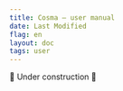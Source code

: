 ```yaml
---
title: Cosma — user manual
date: Last Modified
flag: en
layout: doc
tags: user
---
```


🚧 Under construction 🚧

<!-- 
Cosma is a document graph visualisation software. It allows you to represent interrelated notes as an interactive network in a web interface. Cosma is designed to work with Markdown text files and is suitable for both small collections (about a hundred documents) and sprawling knowledge bases (up to several thousand documents).

Cosma was created through the [HyperOtlet](https://hyperotlet.hypotheses.org/) research programme, funded by the National Agency of Research (ANR, France).

::: sommaire
#. [Introduction](#introduction)
#. [Installing](#installing)
#. [Settings](#settings)
#. [Using the cosmographer](#using-the-cosmographer)
#. [Using the cosmoscope](#using-the-cosmoscope)
#. [Development](#development)
#. [Credits](#credits)
:::

# Introduction

Cosma is a document graph visualisation software. It allows you to represent interrelated notes as an interactive network in a web interface. Cosma is not a note-taking application: it was designed to work in conjunction with note-taking software, only requiring that notes be structured according to a specific format.

Most visualisation tools present themselves through a graphical user interface (GUI), from which it is possible to export structured data or static images. Cosma reverses this logic: the application part, which we call the **cosmographer**, is just a form; the export, an HTML file we call the **cosmoscope**, is the actual visualisation interface. This stand-alone file contains an interactive graph, internal navigation tools (index, search engine, filters) and the full text of the records; it also includes the source data as JSON and can be used offline.

Cosma is designed to give a high degree of control to its users.

Firstly, Cosma works with any directory of text-based files and only reads the data: using or uninstalling the software will not alter your files and therefore does not interfere with your storage, versioning and editing practices.

Second, almost all of Cosma's interface elements are customisable: the network drawing algorithm, the colours, the stroke of links… You can even add permanent shortcuts to specific visual configurations (“views”) you may come across during navigation and want to access again later.

Thirdly, documentary and semantic enrichments are possible through the addition of metadata on both nodes (documents) and links (relationships between documents). This is done through generic mechanisms, allowing you to use the typologies and ontologies of your choice.

And fourthly, Cosma is modular, interoperable and portable, but above all free software. The code is public, documented, and it is accessible and reusable free of charge under the MIT license. Our work can thus be evaluated, archived and continued by others.

# Installing

## Pre-requisites

Install [Node.js](https://nodejs.org/fr/download/) version 15 or higher.

Using the cosmoscope requires a web browser. You can use the following browsers, in the version mentioned or higher:

- Chrome (v.69)
- Edge (v.79)
- Firefox (v.62)
- Opera (v.56)
- Safari (v.12)

The cosmoscope is not compatible with Internet Explorer.

## Downloading Cosma

Download the Cosma git repository by typing the command below in a terminal, or by clicking on the following link: <https://github.com/graphlab-fr/cosma/archive/master.zip>

```
git clone https://github.com/graphlab-fr/cosma.git
```

## Installing the dependencies

Cosma relies on other programs called dependencies. Cosma uses the NPM dependency manager which is installed at the same time as Node.js. Install the dependencies necessary for the application to function properly with the command below:

```
npm install --only=production
```


# Settings

Cosma uses a [YAML](http://yaml.org) configuration file. It is a hierarchical list of parameters whose values modify the behaviour of the software.

::: astuce
For an introduction to YAML, [click here](https://sweetohm.net/article/introduction-yaml.en.html). For Cosma, it is particularly important to know that in YAML the hierarchy of parameters is implemented by indentation, i.e. the presence of spaces at the beginning of a line, and that the use of tabs to indent lines is forbidden in YAML. It is recommended to choose an indentation unit corresponding to a multiple of 2 spaces (2 or 4) and to stick to it for the whole file.
:::

Run the following command to create the configuration file (`config.yml`) if it does not already exist. You can also delete the file and use this command to reset it. The file generated by this command is a template with all the parameters that must be filled in for the configuration to be considered valid.

```
node app config
node app c
```

## Obligatory parameters

The configuration must contain the following parameters:

`files_origin`
: Path to the directory containing the Markdown files to be read.
: Example: `/Users/user/Fiches/'`, `D:\repertoire\`

`export_target`
: Path to the directory where to export the cosmoscope.
: Example: `./'`, `D:\repertoire\`

::: important
The `files_origin` and `export_target` paths must end in a slash.
:::

`record_types`
: List of record types. Each type is defined by a `name: value` pair where `name` is the name of the type and `value` is a colour of your choice. The colours are declared [as in HTML](https://www.w3schools.com/html/html_colors.asp) with their predefined name or an RGB, HEX, HSL, RGBA or HSLA value in quotes.

Example:

```yaml
record_types:
  undefined: '#546de5'
  very important: red
  reading note: 'rgba(157, 62, 12, 0.7)'
  concept: 'hsl(14, 100%, 80%)'
```

`link_types`
: List of relationship types. Each type is defined by a `name` parameter whose value is a list of two parameters, which affect the representation of the links in the graph: `stroke` corresponds to the shape of the line and `color` to its colour. The value of `stroke` can be `single` (single solid line), `double` (double solid line), `dash` or `dotted`. Colours are declared as in HTML, in the same way as for the record types.

Example:

```yaml
link_types:
  undefined:
    stroke: simple
    color: grey
  special:
    stroke: dash
    color: 'rgba(157, 62, 12, 0.7)'
```

::: important
The default type `undefined` must be set for both record types and link types.
:::

The links settings affects their readability in the graph. In the following example, the user has defined three types of qualified links in the manner of a thesaurus (specific `s`, generic `g` and associated `a`). The parameters are set to enhance the visibility of the qualified links: the default (`undefined`) links are discrete dotted grey lines, while qualified links are more legible, with solid lines and a brighter colour.

```yaml
link_types:
  undefined:
    stroke: dotted
    color: grey
  s:
    stroke: simple
    color: 'rgba(157, 62, 12, 0.7)'
  g:
    stroke: simple
    color: 'rgba(157, 62, 12, 0.7)'
  a:
    stroke: dash
    color: 'rgba(157, 62, 12, 0.7)'
```

## Graph settings

The following parameters define the default value of the graph parameters. Most of these parameters can be changed live in the cosmoscope interface, where you can test different values before setting them in the `config.yml` file: the values set there are restored each time the cosmoscope is reloaded.

```yaml
graph:
  background_color: white
  highlight_color: red
  highlight_on_hover: true
  text_size: 9
  attraction:
    force: -50
    distance_max: 800
    verticale: 0
    horizontale: 0
  arrows: false
```

`background_color`
: Background color of the graph.
: Example: `whitesmoke` ,`#ccc`, `rgb(57, 57, 57)`

`highlight_color`
: Highlight color for selected items.
: Example: `red` ,`#0642ff `, `rgb(207, 52, 118)`

`text_size`
: Size of node labels. The implicit unit is pixels. The minimum value is `5`; the maximum value is `15`.

`attraction`
: Parameters of the simulation of forces between nodes.
: `force`: overall power. The lower it is, the looser the links between nodes are. Values below 50 tend to cause incessant collisions.
: `distance_max`: maximum distance between nodes. Above `1000`, this parameter has no measurable effect. The value of `distance_max` also indicates the maximum effective value of `force`. For example, if `distance_max: 500`, then increasing `force` beyond 500 will have no effect.
: `verticale`: The force of attraction towards the vertical axis. A value of `0` means that this parameter is disabled.
: `horizontale`: force of attraction towards the horizontal axis. A value of `0` means that this parameter is disabled.

`arrows`
: Display arrows on links, depending on whether you want a directed or undirected graph. Boolean value: `true` or `false`.

## Optional parameters

You can add the following parameters to the configuration file:

`bibliography`
: Path to the file (JSON CSL) `.json` containing the list of bibliographic references. Enables the [bibliography of records](#bibliography).

`csl`
: Path to the style file (CSL) `.csl` containing the citation styles. Enables the [bibliography of records](#bibliography).

`minify`
: Reduces the size of the `cosmoscope.html` file, at the expense of the readability of the source code. Value: `true` or `false`. Disabled by default.

`custom_css`
: Applies any styles declared by the user in the `/template/custom.css` file. Value: `true` or `false`. Disabled by default.

`history`
: Exports a copy of the cosmoscope and its data to a time-stamped sub-folder of the `history` folder. Value: `true` or `false`. Enabled by default.

`metadata`
: List of metadata to be used as `meta` tags in the header of the` cosmoscope.html` file. You may use any metadata. When using the `--publish` / `-p` flag on the `modelize` command, some metadata will also be displayed in the interface if they exist: the title replaces the logo at the top of the menu pane; title, author, date and description are displayed in the About pane.

Example:

```yaml
metadata:
  author: Firstname Lastname
  keywords:
    - Zettelkasten
    - document graph
  description: "This is my personal knowledge base."
  url: https://domaine.fr/cosmoscope.html
```

`focus_max`
: Maximum focus distance. The value must be an integer greater than or equal to `0`.

`views`
: List of views appearing in the cosmoscope Views section. Each view is defined by a `name: value` pair, where `name` is the name of the view and `value` is a string generated via the Save current view button.

`link_symbol`
: Define one or more characters to replace the hyperlink text (target file identifier) in the records.

Example:

```yaml
views:
  A nice view: eyJmaWx0ZXJzIjpbImNvbmNlcHQiXX0%3D
  Another view (with focus): eyJyZWNvcmRJZCI6MjAyMTAyMjExNDQ0NTF9
```

## Change the configuration from the command line

The following commands allow you to quickly change the configuration.

Generate a template configuration file:

```
node app config
node app c
```

Modify the path to the source files:

```
node app import <chemin>
```

Modify the cosmoscope export path:

```
node app export <chemin>
```

Add a record type:

```
node app atype <nom> <couleur>
```

Create a `custom.css` file in the `/template` directory:

```
node app css
```

Add a view:

```
node app aview <nom> <code>
```

# Using the cosmographer

## Data format

Cosma does not prescribe writing software, but requires a specific data format which combines several writing standards aiming to increase interoperability and data durability:

- YAML for software configuration and file metadata;
- Markdown for file content;
- wiki-like syntax (double brackets `[[ ]]`) to create internal links;
- unique identifiers that serve as targets for internal links.

This combination of writing standards lies at the intersection of several textual cultures: documentation; wikis; note-taking with the Zettelkasten method; academic writing with Pandoc. Therefore, Cosma works particularly well when used in tandem with writing environments that share this approach, such as [Zettlr](https://zettlr.com) or the [Foam](https://foambubble.github.io/foam/) extension for Visual Studio Code and VSCodium.

To be correctly interpreted by Cosma, Markdown files must therefore respect a certain structure, and in particular the presence of a YAML header at the beginning of the file.

Example:

```
---
title: A clever title
id: 20201209111625
type: undefined
tags:
- some relevant keywords
- some more keywords
---
```

The YAML header is delimited by two sets of three single dashes on a line (`---`). Cosma recognises and uses the following four fields:

`title`
: Mandatory.

`id`
: A unique identifier. Mandatory. By default, Cosma uses a timestamp (year, month, day, hours, minutes and seconds) to generate a 14-digit identifier, as some popular Zettelkasten note-taking software do – including [The Archive](https://zettelkasten.de/the-archive/) and [Zettlr](https://www.zettlr.com).

`type`
: A record type. Optional. Only one type can be assigned to one record. If the `type` field is not included or its value does not match one of the types stored in the configuration under the `record_types` parameter, Cosma will interpret the type of the record as `undefined`.

`tags`
: Any keyword(s) attached to the record. Optional. The value must be a list. A record can have as many keywords as you wish.

According to the YAML specification, the list of keywords can be entered in *block* mode:

```yaml
tags:
- some relevant keywords
- some more keywords
```

Or in *flow* mode:

```yaml
tags: [some relevant keywords, some more keywords]
```

You can add additional fields arbitrarily, for example a `description` field.

After the header, you can freely enter your content.

::: important
The rendering of Markdown files as HTML in the cosmoscope is limited to textual elements. Images, for example, are not included and will be replaced by their alternative text when it has been set.
:::

## Creating records with the cosmographer

You can create a Cosma-compliant Markdown file by hand or by using the cosmographer through the command line. There are two options. The first one requires several inputs in succession:

```
node app record
node app r
```

The second option is a one-liner, allowing you to create a record in one command:

```
node app autorecord <titre> <type> <mots-clés>
node app a <titre> <type> <mots-clés>
```

- The `<title>` is the title of the record, which is also the name of the generated file;
- `<type>` is one of the types defined in the configuration;
- `<keywords>` is a comma-separated list of keywords (**without spaces**).

Only the title is mandatory.

## Creating links between records

Within a record, you can create a link to another record with the identifier of the target record in double brackets. The cosmographer recognises these links and uses them to model the structure of the graph.

Example:

```
A link to [[20201209111625]] another record.
```

You can also qualify the link according to the typology you have specified under `link_types` in the configuration. The link type is then added as a prefix to the identifier, with a colon as a separator.

Example:

```
Concept B derives from [[generic:20201209111625]] concept A.
```

## Bibliography

You can integrate citation keys into your records. They can be recorded with the bibliographic reference software [Zotero](https://www.zotero.org/) and then exported with a unique identifier into a JSON CSL file thanks to its extension [Better BibTeX](https://retorque.re/zotero-better-bibtex/). This identifier can then be wrote in your records (in the style of Pandoc software), between square brackets as below.

```
According to [@ledeuffTempsHumanitesDigitales2014, 22; @perretFonctionDocumentairePreuve2020].
```

You must target from the configuration the JSON CSL file exported with Zotero and the citation system.

```
bibliography: 'D:\documents\my_library.json'
csl: 'D:\documents\y_style.csl'
```

The following commands are used to generate a cosmoscope using Cosma's built-in Citeproc converter

```
node app modelize --citeproc
node app modelize -c
```

Each citation key is then replaced by a short reference and an entry in the bibliography (placed at the bottom of the cards).

```
According to (Le Deuff 2014, p. 22; Perret 2020).

Bibliographie
-------------

LE DEUFF, Olivier, 2014. Le temps de humanités digitales. FYP. ISBN 978-2-36405-155-5.

PERRET, Arthur, 2020. Fonction documentaire de preuve et données numériques. Arthurperret.fr [en ligne]. 9 septembre 2020. [Consulté le 14 septembre 2020]. Disponible à l’adresse : https://www.arthurperret.fr/fonction-documentaire-preuve-donnees-numeriques.html
```

You can change the citation style (default: ISO690-author-date-fr) by replacing the `/template/citeproc/styles.csl` file. Download a new style from the [Zotero database](https://www.zotero.org/styles).

You can change the translation of the keywords of the bibliographic record (default: French) by replacing the file `/template/citeproc/locales.xml`. Download a new translation from the [CSL database](https://github.com/citation-style-language/locales/tree/6b0cb4689127a69852f48608b6d1a879900f418b).

All data for all cited references is stored in the cosmoscope as JSON data, into the `<article id="citation-references">` record. You can find and download this data by clicking on the 'Data' link at the bottom of the left side menu.

## Exporting

To create the `cosmoscope.html` file, use one of these commands:

```
node app modelize
node app m
```

You can also obtain a published version of the cosmoscope with the following command. It allows you to name, introduce and sign your export from the "About" menu (accessible from the button at the bottom of the left-hand menu). It integrates the `title`, `author` and `description` metadata entered in the [configuration (option `metas`)](#optional-parameters). If it is filled in, the `title` metadata also replaces the logo at the top of the left-hand menu.

```
node app modelize --publish
node app m -p
```

You can combine the different export options as follows:

```
node app modelize --publish --citeproc
node app m -p -c
```

The `cosmoscope.html` file is exported to the directory defined by `export_target` in the configuration. If the file already exists in the same location, it is overwritten.

If the `history` parameter is set to `true`, a time-stamped subdirectory (according to the export date, to the second) is also created in the `/history` directory with the following contents:

- a copy of the `cosmoscope.html` file ;
- a `data` directory containing the `links.json` and `nodes.json` files, respectively the list of links and nodes, with their respective metadata.

This export facilitates data sharing and reuse in other visualisation software.

## Alerts and errors

During the process of parsing your Markdown files, system conflicts may occur (without interrupting the export process). There are two types of notifications:

- some data must be replaced (unrecognised type, link without target...), you will receive a **warning*;
- some information prevents the processing of a file (lack of a title, non-unique identifier...), then you receive an **error*.

Alerts can be ignored. You must correct all errors to make the cosmoscope complete with your library.

Alerts (in yellow) and errors (in red) are displayed in the console. If there are more than 5 notifications per type, only their number is announced. You can read them in an `error.log` file. If there are any notifications, they are saved in a subdirectory with a time stamp (according to the export date, to the second) in the `history` directory.

# Using the cosmoscope

The `cosmoscope.html` file can be opened with a web browser. It can also be shared online, e.g. by uploading on a server via FTP. You can link to a specific record within an online cosmoscope by adding its ID preceded by a `#` at the end of the URL. Example:

`https://site.tld/cosmoscope.html#20210427185546`

## Interface overview

The interface is organised in three columns:

Left side panel (Menu)
: Displays the main navigational features, including search, keywords, index and views, as well as controls for the force-based layout algorithm and other graphical parameters.

Central area (Graph)
: Displays the graph and associated controls (zoom, focus).

Right side panel (Record)
: Displays the records' metadata and contents, as well as a list of outgoing and incoming links (the latter called backlinks).

[![Interface of Cosma (click on the image to extend it)](https://hyperotlet.huma-num.fr/cosma/img/cosma-interface-schema-en.png)](https://hyperotlet.huma-num.fr/cosma/img/cosma-interface-schema-en.png)

## Graph

The central area of the interface displays the graph. Each node corresponds to a record; the label corresponds to the title of the record. The links correspond to the links established between the records via their identifiers in double brackets.

If `highlight_on_hover` is set to `true`, hovering over a node temporarily highlights it and its connections. Clicking on a node highlights it and its connections and opens the corresponding record.

You can zoom into the graph with a mouse or touchpad, by double-clicking on the graph background or with the dedicated buttons at the bottom left. The Refocus button (shortcut: `R` key) resets the zoom.

::: tip
The keyboard shortcut (on the key) `C` allows you to zoom in on the selected node.
:::

The nodes' positions are set by a force-based layout algorithm. A coloured bar under the Cosma logo indicates the status of the simulation. Click on it (shortcut: `Space` key) to restart the simulation.

::: tip
Press the `Space` key repeatedly to progressively “unfold” a tangled graph.
:::

The nodes can be moved around slightly by clicking and dragging, but stay subjected to the simulation, so they will snap back to their position.

The controls at the bottom of the left side panel allow you to change the way the graph is displayed:

- show or hide links ;
- show or hide labels ;
- enable or disable highlight on hover;
- modify the forces simulated by the layout algorithm;
- modify the position of the graph in space;
- modify the size of labels.

These changes will be overwritten each time the page is reloaded. To make them permanent, change the default values set under `graph_config` in the `config.yml` file.

::: tip
Modify `force` and `distance_max` to adapt the display to your screen resolution and size. Modify `verticale` and `horizontale` to apply a centripetal force towards the corresponding axis, which in particular helps to bring isolated islands and nodes closer to the centre.
:::

The cosmoscope can be displayed on all types of screens but is not optimised for mobile terminals: hovering does not work with touch-based interaction, and small screens limit the usefulness of the graph.


## Records

Records can be opened by clicking on a node, an index entry, a search engine suggestion, or a link in the body of another record. Opening a record displays its contents in the right-hand side panel. This also updates the URL of the page with the record ID: this allows you to navigate between the records you have visited via the browser's Previous / Next functions, but also you browser's history, and to link directly to a record.

Clicking on the “Close” button closes the pane and deselects the corresponding node in the graph.

The links in the body of the records are clickable. You can open these links in a new tab by right-clicking them. The title of the link (displayed in a tooltip after 1-2 seconds of hovering) is that of the corresponding record.

::: tip
You can replace the text in links with one or more characters from the configuration. The `link_symbol` option allows you to replace all identifiers in the links with a symbol or text such as `☞`.
:::

At the bottom of the record is a list of the records to which it refers (outgoing links), as well as the records that points to it (incoming links or backlinks). Links and backlinks are contextualised: when hovering over them, a tooltip is displayed showing the paragraph in which the link is located in the corresponding record.

## Focus mode

The Focus button (shortcut: `F` key) at the bottom left of the graph allows you to restrict the display to the selected record and its direct connections. Focus mode only works if you have selected a record.

At the focus mode activation, you automatically zoom in on the selected node.

The slider under the Focus button allows you to increase and decrease the focus' range, i.e. the distance up to which connections are displayed. The maximum range is defined by the value of the `focus_max` parameter in the configuration.

::: tip
The focus range slider can be controlled with the arrow keys. You can chain shortcuts: `F` to activate the focus, then the arrows to vary the focus range.
:::

## Searching

The text field at the top of the left side panel is a search engine. It suggests a list of records whose title is close to your input, using fuzzy search. Clicking on a suggestion selects the corresponding node in the graph and opens the corresponding record in the right side panel.

::: important
The available suggestions are constrained by the record type filters and the focus mode: a record hidden by any of these features will not be accessible via the search engine.
:::

## Filtering by record type

The list of record types at the top of the left-hand side panel allows you to filter the display. Clicking on a type will hide all corresponding records from the graph, index and search engine suggestions. Clicking on a type while holding down the `Alt` key hides all records of the other types.

For a record type to appear, it must be declared under `record_types` in the configuration and be assigned to at least one record.

## Tags

The list of tags in the left-hand side panel allows you to highlight the records that use each tag. Selecting a tag highlights the label of the corresponding nodes in the graph and restricts the index to the corresponding records. You can activate several keywords simultaneously. To deactivate a keyword, click the corresponding button again.

For a tag to appear, it must have been added in at least one record via the `tags` field.

## Index

The alphabetical index of records in the left side panel allows you to access records without going through the graph. Clicking on a title selects the corresponding node in the graph and opens the corresponding record. The index can be sorted in ascending or descending alphabetical order. Filters, keywords and focus mode modify the display of the index.

## Views

At any time, the current state of the graph (selected record, active filters, focus mode) can be saved for quick access. Think of browser bookmarks, but for visual configurations. Clicking on the Save View button copies a code to your clipboard. This code must then be added with a name under the `views` parameter in the configuration:

```
views:
  An interesting view: eyJwb3MiOnsieCI6MCwieSI6MCwiem9vbSI6MX19
```

This adds an button with that name to the Views section in the left side panel. Clicking the button applies all settings that were active when the view was saved. Clicking the button again restores the normal view.

## Customizing the interface

The interface is built from a Nunjucks (`.njk`) template file and CSS stylesheets stored in the `/template` subdirectory.

The interface can be customised by adding a `custom.css` file in the `/template` folder. You can create the file manually or run the following command:

```
node app css
```

The `custom_css` parameter in the configuration allows you to enable or disable the use of this file without having to delete it.

The CSS declarations in `custom.css` replace those in `/template/styles.css` and `/template/print.css` (for print styles) and apply to the `/template/template.njk` file. Check these files directly or with your web browser's inspector to find out which selectors to use for which declarations. For example, the cosmoscope stylesheets use CSS variables to define the colours and fonts used. You can redefine only these variables to quickly change all the interface elements to which they apply.

In the example below, the custom.css file contains statements that modify the fonts used in the cosmoscope:

```css
:root {
  --sans: "IBM Plex Serif", sans-serif;
  --serif: "IBM Plex Serif", serif;
  --mono: "IBM Plex Mono", monospace;
  --condensed: 'IBM Plex Sans Condensed', sans-serif;
}
```

# Development

This part of the documentation is aimed at experienced JavaScript developers. It presents the tree structure and the concepts on which the two parts forming Cosma, the **cosmographer** and the **cosmoscope**, are based.

We strongly recommend that you read the rest of the documentation in order to fully understand the uses of the source code presented below.

## Terminology

The Markdown files interpreted by Cosma are referred to here as “cards” or “records” rather than “notes”, in reference to the tradition of the index card in scholarly practice and documentation. In French, we use the word “fiche”, which has no direct translation into English (although “index card” is often used). However, it is conceptually very close to the word “record” from [records management](https://en.wikipedia.org/wiki/Records_management). Cosma's source code therefore uses the word record to designate a card.

## Code architecture overview

Cosma is mainly implemented in JavaScript. The software is based on two distinct systems, the cosmographer and the cosmoscope.

The **cosmographer** is based on the Node.js environment. A series of scripts are used to :

- check and update the configuration file ;
- generate Markdown files and their headers;
- read a directory to extract Markdown files and analyse their content (Markdown, YAML metadata and wiki-style links) to generate :
	- JSON files ;
	- the cosmoscope (its data and CSS variables).

The **cosmoscope** is an HTML file run on web browsers, created from a [Nunjucks](https://mozilla.github.io/nunjucks/) template (`template.njk`). It incorporates :

- web metadata and styles from the configuration ;
- JavaScript scripts and libraries;
- indexes (keywords, record title, views);
- records.

## File tree

Below you will find a complete description of the software's tree structure, allowing you to distinguish between cosmographer-related files and cosmoscope-related files.

```
.
├── docs/                   | documentation directory
│   ├── api/                | API index directory
│   │   └── [x].md          | introduction to API index of [x]
│   └── api-config-[x].json | config. of the API index of [x]
├── functions/              | cosmographer functions
│   ├── autorecord.js       | command-line one-liner for creating Markdown files
│   ├── history.js          | creation of export history directories
│   ├── links.js            | analysis of wiki-style links and their attributes
│   ├── log.js              | display alerts and create logs
│   ├── modelize.js         | Markdown file analysis and data model creation
│   ├── record.js           | command-line form for creating Markdown files
│   ├── template.js         | integration of data, style and body of cosmoscope
│   └── verifconfig.js      | configuration validation and modification
├── template/               | 
│   ├── libs/               | JavaScript libraries
│   ├── scripts/            | cosmoscope functions
│   │   ├── bibliography.js | download bibliographic data
│   │   ├── counter.js      | activate entity counters
│   │   ├── filter.js       | apply filters
│   │   ├── focus.js        | apply focus
│   │   ├── graph.js        | graph displaying and interactions
│   │   ├── history.js      | history of navigation between sheets
│   │   ├── index.js        | control of the left menu panes and buttons
│   │   ├── keyboard.js     | assignment of keyboard shortcuts
│   │   ├── main.js         | global variables and logo animation
│   │   ├── record.js       | opening/closing the right side panel
│   │   ├── search.js       | search engine settings
│   │   ├── tag.js          | apply tags
│   │   ├── view.js         | save and apply a view
│   │   └── zoom.js         | set the movement (lateral, zoom) within the graph
│   ├── cosmalogo.svg       | software logo
│   ├── template.njk        | cosmoscope structure
│   ├── print.css           | cosmoscope printing styles
│   └── styles.css          | cosmoscope styles
├── app.js                  | addressing of the terminal commands
└── package.json            | list of Node.js dependencies
```

## API index

Click on the links below to view the list of functions used by the cosmograph and cosmoscope:

- [Consulter l'API du cosmographe](./api/cosmographe/index.html)
- [Consulter l'API du cosmoscope](./api/cosmoscope/index.html)

## How the cosmograph works

There are three possible uses of the cosmographer via the command line. These different requests are received by `app.js` which returns them:

- read and modelize (`modelize.js`), then integrate (`template.js`) the data into a cosmoscope ;
- generate formatted Markdown files (`record.js` and `autorecord.js`);
- modify the configuration (`verifconfig.js`).

The configuration (the contents of the `config.yml` file turned into a JavaScript object) is exported globally (from `verifconfig.js`). It can be called as demonstrated below:

```javascript
const config = require('./verifconfig').config;

const folderToExport = config.export_target;
```

## Reading files

From the `modelize.js` file, we extract from each Markdown file the metadata (the YAML header) and the content (following the YAML header) (`modelize.js` file).

[`catchLinksFromContent()`](./api/cosmograph/global.html#catchLinksFromContent)
: The content is first read by a series of regular expressions to extract the paragraphs, and for each paragraph the *wikilinks* contained. The paragraph becomes the context of its links and is translated into HTML.

[`convertLinks()`](./api/cosmograph/global.html#convertLinks)
: The contents of the file are then transformed to turn the *wikilinks* into Markdown links

[`cosmoscope()`](./api/cosmograph/global.html#cosmoscope)
: The content of the file is fully translated from Markdown to HTML.

The first and third functions use the markdown-it library. It can be replaced.

## Generating the cosmoscope

The cosmoscope is generated using the function [`cosmoscope()`](./api/cosmograph/global.html#cosmoscope).

This instantiates the Nunjucks template `/template/template.njk` and injects the configuration data, records, graph entities and styles (serialized by the [`colors()`](./api/cosmograph/global.html#colors) function).

Nunjucks also imports CSS stylesheets and JavaScript libraries in the `head`, as well as JavaScript functions in `script` tags at the end of the document. The record and configuration data are integrated via loops and other Nunjucks control structures.

The whole thing is saved in a `cosmoscope.html` file and then [exported](#exporting).

## Displaying the graph

Generating and animating the graph relies on the [D3.js] library (https://d3js.org/). It receives its data from the global object `graph`. This object is composed of two arrays.

`graph.nodes`
: This array contains all the data relating to the nodes, including a series of booleans to indicate their display status (see the serialization by the [`registerNodes()`](./api/cosmograph/global.html#registerNodes) function). This indicated state is updated each time the display changes.

`graph.links`
: This array contains all data relating to links (see serialization by the [`registerLinks()`](./api/cosmograph/global.html#registerLinks) function).

## Displaying the graph with other libraries

The arrays presented in the previous section can be injected into other graph generation JavaScript libraries.

**Example 1:** Vis.js Network ([repository](https://github.com/visjs/vis-network), [code sample](https://github.com/visjs/vis-network#example)).

In `/functions/modelize.js`:

```javascript
function registerLinks(file) {
// ...
  for (const link of file.links) {
  // ...
    entities.links.push({
      // ...
      from: Number(link.source.id),
      to: Number(link.target.id),
      // ...
    });
  }
}
```

In `/template/scripts/graph.js`:

```javascript
const network = new vis.Network(
  document.getElementById('network')
  , data = {
    nodes: new vis.DataSet(graph.nodes),
    edges: new vis.DataSet(graph.links)
  }
  , {  } // options
);
```

**Example 2:** Sigma.js ([repository](https://github.com/jacomyal/sigma.js/), [code sample](https://github.com/jacomyal/sigma.js/blob/master/examples/basic.html#L70)).

```javascript
const network = new sigma({
  graph: {
    nodes: graph.nodes,
    edges: graph.links
  },
  container: 'network'
});
```

## Graph parameters

The graph parameters are extracted from the `graph_config` part of the `config.yml` configuration file. It is injected into the Nunjucks `/template/template.njk` template via the [`cosmoscope()`](./api/cosmograph/global.html#cosmoscope) function. In the template, it is both used as the default value for forms in the “Graph settings” menu and implemented as a global JavaScript object `graphProperties`.

This same global object is updated by the various forms in the “Graph settings” menu. The forms then call the [`updateForces()`](./api/cosmograph/global.html#updateForces) function to restart the evaluation of these parameters by D3.js.

## Keyboard shortcuts

Keyboard shortcuts for the cosmoscope are implemented in the `/template/scripts/keyboard.js` file. The global `pressedKeys` object contains the list of keys that are monitored for behavioural changes. Other keys (letters) are listed to call certain functions and are not added to the global `pressedKeys` object.

The global boolean `keyboardShortcutsAreWorking` defines whether shortcuts can be used or not. When entering text in a field, the letters must not be used for anything other than writing.

# Credits

## Team

- [Arthur Perret](https://www.arthurperret.fr/) (principal investigator)
- [Guillaume Brioudes](https://myllaume.fr/) (developer)
- [Clément Borel](https://mica.u-bordeaux-montaigne.fr/borel-clement/) (researcher)
- [Olivier Le Deuff](http://www.guidedesegares.info/) (researcher)

## Dependencies

To improve the maintainability and readability of the source code, the development team used the following libraries:

- [D3.js](https://d3js.org/) v4.13.0 (BSD 3-Clause) : graph visualization.
- [Nunjucks](https://mozilla.github.io/nunjucks/) v3.2.3 (BSD 2-Clause) : templating.
- [Js-yaml](https://github.com/nodeca/js-yaml) v3.14.0 (MIT License) : parsing the configuration file.
- [Js-yaml-front-matter](https://github.com/dworthen/js-yaml-front-matter) v4.1.0 (MIT License) : parsing record metadata.
- [Markdown-it](https://github.com/markdown-it/markdown-it) v12.0.2 (MIT License) : Markdown to HTML conversion.
- [Markdown-it-attrs](https://www.npmjs.com/package/markdown-it-attrs) v4.0.0  (MIT License) : processing hyperlinks within records.
- [Citeproc-js](https://github.com/Juris-M/citeproc-js) v2.4.59 (CPAL et AGPL) : Conversion of citation keys
- [Minify-html](https://github.com/wilsonzlin/minify-html) v0.4.3 (MIT License) : reducing the weight of the cosmoscope file.
- [Fuse.js](https://fusejs.io/) v6.4.6 (Apache License 2.0) : search engine.
- [Moment](https://momentjs.com/) v2.29.1 (MIT License) : time stamping.

## Project history

August 2020
: The “Lexicographer”, a prototype based on the [Otletosphere](https://github.com/hyperotlet/otletosphere).

Décembre 2020
: Cosma has a name, a logo and specifications for development.

Avril 2021
: Cosma v1.0 is released [on GitHub](https://github.com/graphlab-fr/cosma/releases/tag/v1.0.0) and archived [on Zenodo](https://zenodo.org/record/4744309).
 -->
